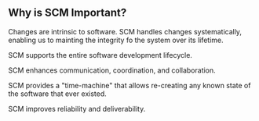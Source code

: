 ## Why is SCM Important?

Changes are intrinsic to software. SCM handles changes systematically, enabling us to mainting the integrity fo the system over its lifetime.

SCM supports the entire software development lifecycle.

SCM enhances communication, coordination,
and collaboration.

SCM provides a "time-machine" that allows re-creating any known state of the software that ever existed.

SCM improves reliability and deliverability.
